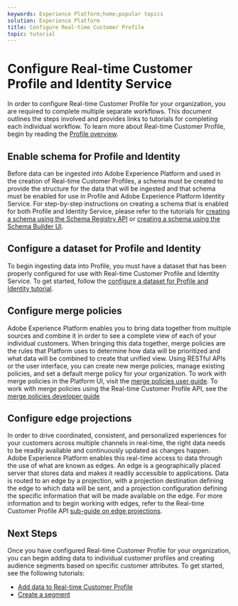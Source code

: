 ```yaml
---
keywords: Experience Platform;home;popular topics
solution: Experience Platform
title: Configure Real-time Customer Profile
topic: tutorial
---
```


# Configure Real-time Customer Profile and Identity Service

In order to configure Real-time Customer Profile for your organization, you are required to complete multiple separate workflows. This document outlines the steps involved and provides links to tutorials for completing each individual workflow. To learn more about Real-time Customer Profile, begin by reading the [Profile overview](../profile/home.md).

## Enable schema for Profile and Identity

Before data can be ingested into Adobe Experience Platform and used in the creation of Real-time Customer Profiles, a schema must be created to provide the structure for the data that will be ingested and that schema must be enabled for use in Profile and Adobe Experience Platform Identity Service. For step-by-step instructions on creating a schema that is enabled for both Profile and Identity Service, please refer to the tutorials for [creating a schema using the Schema Registry API](../xdm/tutorials/create-schema-api.md) or [creating a schema using the Schema Builder UI](../xdm/tutorials/create-schema-ui.md).

## Configure a dataset for Profile and Identity

To begin ingesting data into Profile, you must have a dataset that has been properly configured for use with Real-time Customer Profile and Identity Service. To get started, follow the [configure a dataset for Profile and Identity tutorial](../profile/tutorials/dataset-configuration.md).

## Configure merge policies

Adobe Experience Platform enables you to bring data together from multiple sources and combine it in order to see a complete view of each of your individual customers. When bringing this data together, merge policies are the rules that Platform uses to determine how data will be prioritized and what data will be combined to create that unified view. Using RESTful APIs or the user interface, you can create new merge policies, manage existing policies, and set a default merge policy for your organization. To work with merge policies in the Platform UI, visit the [merge policies user guide](../profile/ui/merge-policies.md). To work with merge policies using the Real-time Customer Profile API, see the [merge policies developer guide](../profile/api/merge-policies.md)

## Configure edge projections

In order to drive coordinated, consistent, and personalized experiences for your customers across multiple channels in real-time, the right data needs to be readily available and continuously updated as changes happen. Adobe Experience Platform enables this real-time access to data through the use of what are known as edges. An edge is a geographically placed server that stores data and makes it readily accessible to applications. Data is routed to an edge by a projection, with a projection destination defining the edge to which data will be sent, and a projection configuration defining the specific information that will be made available on the edge. For more information and to begin working with edges, refer to the Real-time Customer Profile API [sub-guide on edge projections](../profile/api/edge-projections.md).

## Next Steps

Once you have configured Real-time Customer Profile for your organization, you can begin adding data to individual customer profiles and creating audience segments based on specific customer attributes. To get started, see the following tutorials:

* [Add data to Real-time Customer Profile](../profile/tutorials/add-profile-data.md)  
* [Create a segment](../segmentation/tutorials/create-a-segment.md)